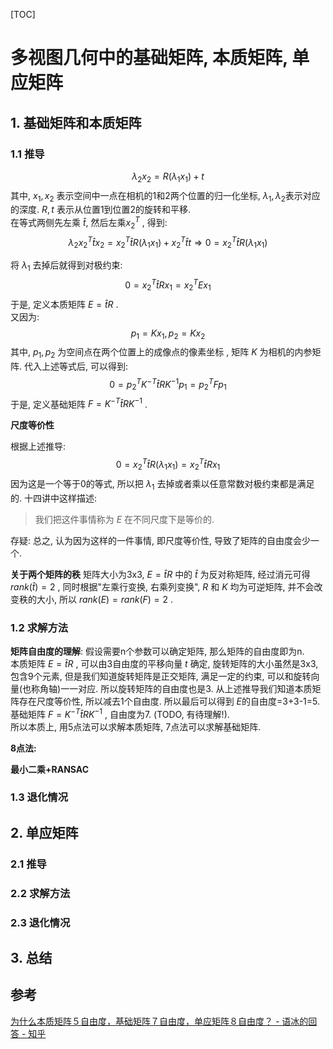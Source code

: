 [TOC]

# 多视图几何中的基础矩阵, 本质矩阵, 单应矩阵

## 1. 基础矩阵和本质矩阵

### 1.1 推导

$$
\lambda_2 x_2 = R(\lambda_1 x_1) + t
$$
其中, $x_1, x_2$ 表示空间中一点在相机的1和2两个位置的归一化坐标, $\lambda_1, \lambda_2$表示对应的深度. $R, t$ 表示从位置1到位置2的旋转和平移.  
在等式两侧先左乘 $\widehat{t}$, 然后左乘$x_2^{T}$ , 得到:  
$$
\lambda_2 x_2^{T}\widehat{t}x_2 =
x_2^{T}\widehat{t}R(\lambda_1 x_1) + x_2^{T}\widehat{t}t
\Rightarrow 0 = x_2^{T}\widehat{t}R(\lambda_1 x_1)
$$

将 $\lambda_1$ 去掉后就得到对极约束:  
$$
0 = x_2^{T} \widehat{t} R x_1 = x_2^{T} E x_1
$$
于是, 定义本质矩阵 $E = \widehat{t}R$ .  
又因为:  
$$
p_1 = K x_1, p_2 = K x_2
$$
其中, $p_1, p_2$ 为空间点在两个位置上的成像点的像素坐标 , 矩阵 $K$ 为相机的内参矩阵. 代入上述等式后, 可以得到:  
$$
0 = p_2^{T}K^{-T}\widehat{t}RK^{-1}p_1 = p_2^{T}Fp_1
$$
于是, 定义基础矩阵 $F = K^{-T}\widehat{t}RK^{-1}$ .  

**尺度等价性**

根据上述推导:  
$$
0 = x_2^{T}\widehat{t}R(\lambda_1 x_1) = x_2^{T}\widehat{t}R x_1
$$
因为这是一个等于0的等式, 所以把 $\lambda_1$ 去掉或者乘以任意常数对极约束都是满足的. 十四讲中这样描述:  
> 我们把这件事情称为 $E$ 在不同尺度下是等价的.

存疑: 总之, 认为因为这样的一件事情, 即尺度等价性, 导致了矩阵的自由度会少一个.  

**关于两个矩阵的秩**
矩阵大小为3x3, $E = \widehat{t}R$ 中的 $\widehat{t}$ 为反对称矩阵, 经过消元可得 $rank(\widehat{t}) = 2$ , 同时根据"左乘行变换, 右乘列变换", $R$ 和 $K$ 均为可逆矩阵, 并不会改变秩的大小, 所以 $rank(E) = rank (F) = 2$ .  

### 1.2 求解方法

**矩阵自由度的理解**: 假设需要n个参数可以确定矩阵, 那么矩阵的自由度即为n.  
本质矩阵 $E = \widehat{t} R$ , 可以由3自由度的平移向量 $t$ 确定, 旋转矩阵的大小虽然是3x3, 包含9个元素, 但是我们知道旋转矩阵是正交矩阵, 满足一定的约束, 可以和旋转向量(也称角轴)一一对应. 所以旋转矩阵的自由度也是3. 从上述推导我们知道本质矩阵存在尺度等价性, 所以减去1个自由度. 所以最后可以得到 $E$的自由度=3+3-1=5.  
基础矩阵 $F = K^{-T}\widehat{t}RK^{-1}$ , 自由度为7. (TODO, 有待理解!).  
所以本质上, 用5点法可以求解本质矩阵, 7点法可以求解基础矩阵.  

**8点法:**

**最小二乘+RANSAC**


### 1.3 退化情况

## 2. 单应矩阵

### 2.1 推导

### 2.2 求解方法

### 2.3 退化情况

## 3. 总结

## 参考

[为什么本质矩阵５自由度，基础矩阵７自由度，单应矩阵８自由度？ - 语冰的回答 - 知乎](https://www.zhihu.com/question/270431743/answer/401695352)


